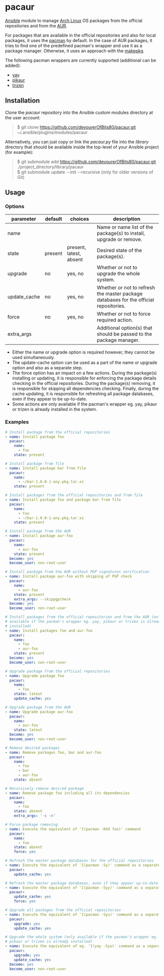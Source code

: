 # pacaur

[Ansible](https://www.ansible.com) module to manage [Arch Linux](https://www.archlinux.org) OS packages from the official repositories and from the [AUR](https://aur.archlinux.org/).

For packages that are available in the official repositories and also for local packages, it uses the [pacman](https://wiki.archlinux.org/index.php/pacman) by default. In the case of AUR packages, it tries to find one of the predefined pacman's wrapper and use it as a package manager. Otherwise, it uses an approach with the [makepkg](https://wiki.archlinux.org/index.php/Makepkg).

The following pacman wrappers are currently supported (additional can be added):

- [yay](https://aur.archlinux.org/packages/yay/)
- [pikaur](https://aur.archlinux.org/packages/pikaur/)
- [trizen](https://aur.archlinux.org/packages/trizen/)

## Installation

Clone the *pacaur* repository into the Ansible custom modules directory at the user account:

> \$ git clone <https://github.com/devourerOfBits80/pacaur.git> ~/.ansible/plugins/modules/pacaur

Alternatively, you can just copy or link the *pacaur.py* file into the *library* directory that should be available inside the top-level of your Ansible project (for example):

> \$ git submodule add <https://github.com/devourerOfBits80/pacaur.git> ./project_directory/library/pacaur  
> \$ git submodule update --init --recursive (only for older versions of Git)

## Usage

### Options

|parameter   |default|choices                |description                                                                          |
|------------|-------|-----------------------|-------------------------------------------------------------------------------------|
|name        |       |                       |Name or name list of the package(s) to install, upgrade or remove.                   |
|state       |present|present, latest, absent|Desired state of the package(s).                                                     |
|upgrade     |no     |yes, no                |Whether or not to upgrade the whole system.                                          |
|update_cache|no     |yes, no                |Whether or not to refresh the master package databases for the official repositories.|
|force       |no     |yes, no                |Whether or not to force required action.                                             |
|extra_args  |       |                       |Additional option(s) that should be passed to the package manager.                   |

- Either the name or upgrade option is required however, they cannot be used simultaneously.
- The update-cache option can be used as a part of the name or upgrade option and also as a separate step.
- The force option has an impact on a few actions. During the package(s) installing or updating, it is responsible for enforcing the package details checking in the official repositories. During the package(s) removing, it is responsible for skipping all dependencies checking. Finally, during the cache updating, it is responsible for refreshing all package databases, even if they appear to be up-to-date.
- Some actions are only available if the pacman's wrapper eg. yay, pikaur or trizen is already installed in the system.

### Examples

```yaml
# Install package from the official repositories
- name: Install package foo
  pacaur:
    name:
      - foo
    state: present

# Install package from file
- name: Install package bar from file
  pacaur:
    name:
      - ~/bar-1.0.0-1-any.pkg.tar.xz
    state: present

# Install packages from the official repositories and from file
- name: Install package foo and package bar from file
  pacaur:
    name:
      - foo
      - ~/bar-1.0.0-1-any.pkg.tar.xz
    state: present

# Install package from the AUR
- name: Install package aur-foo
  pacaur:
    name:
      - aur-foo
    state: present
  become: yes
  become_user: non-root-user

# Install package from the AUR without PGP signatures verification
- name: Install package aur-foo with skipping of PGP check
  pacaur:
    name:
      - aur-foo
    state: present
    extra_args: --skippgpcheck
  become: yes
  become_user: non-root-user

# Install packages from the official repositories and from the AUR (only
# available if the pacman's wrapper eg. yay, pikaur or trizen is already
# installed)
- name: Install packages foo and aur-foo
  pacaur:
    name:
      - foo
      - aur-foo
    state: present
  become: yes
  become_user: non-root-user

# Upgrade package from the official repositories
- name: Upgrade package foo
  pacaur:
    name:
      - foo
    state: latest
    update_cache: yes

# Upgrade package from the AUR
- name: Upgrade package aur-foo
  pacaur:
    name:
      - aur-foo
    state: latest
  become: yes
  become_user: non-root-user

# Remove desired packages
- name: Remove packages foo, bar and aur-foo
  pacaur:
    name:
      - foo
      - bar
      - aur-foo
    state: absent

# Recursively remove desired package
- name: Remove package foo including all its dependencies
  pacaur:
    name:
      - foo
    state: absent
    extra_args: '-s -n'

# Force package removing
- name: Execute the equivalent of 'I(pacman -Rdd foo)' command
  pacaur:
    name:
      - foo
    state: absent
    force: yes

# Refresh the master package databases for the official repositories
- name: Execute the equivalent of 'I(pacman -Sy)' command as a separate step
  pacaur:
    update_cache: yes

# Refresh the master package databases, even if they appear up-to-date
- name: Execute the equivalent of 'I(pacman -Syy)' command as a separate step
  pacaur:
    update_cache: yes
    force: yes

# Upgrade all packages from the official repositories
- name: Execute the equivalent of 'I(pacman -Syu)' command as a separate step
  pacaur:
    upgrade: yes
    update_cache: yes

# Upgrade the whole system (only available if the pacman's wrapper eg. yay,
# pikaur or trizen is already installed)
- name: Execute the equivalent of eg. 'I(yay -Syu)' command as a separate step
  pacaur:
    upgrade: yes
    update_cache: yes
  become: yes
  become_user: non-root-user
```
